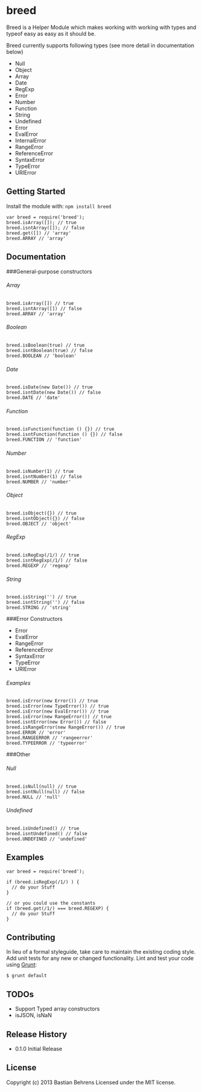 # breed

Breed is a Helper Module which makes working with working with types and typeof easy as easy as it should be.

Breed currently supports following types (see more detail in documentation below)

* Null
* Object
* Array
* Date
* RegExp
* Error
* Number
* Function
* String
* Undefined
* Error
* EvalError
* InternalError
* RangeError
* ReferenceError
* SyntaxError
* TypeError
* URIError


## Getting Started
Install the module with: `npm install breed`

```
var breed = require('breed');
breed.isArray([]); // true
breed.isntArray([]); // false
breed.get([]) // 'array'
breed.ARRAY // 'array'

```

## Documentation

###General-purpose constructors

###### Array

```
breed.isArray([]) // true
breed.isntArray([]) // false
breed.ARRAY // 'array'
```

###### Boolean

```
breed.isBoolean(true) // true
breed.isntBoolean(true) // false
breed.BOOLEAN // 'boolean'
```

###### Date

```
breed.isDate(new Date()) // true
breed.isntDate(new Date()) // false
breed.DATE // 'date'
```
###### Function

```
breed.isFunction(function () {}) // true
breed.isntFunction(function () {}) // false
breed.FUNCTION // 'function'
```

###### Number

```
breed.isNumber(1) // true
breed.isntNumber(1) // false
breed.NUMBER // 'number'
```

###### Object

```
breed.isObject({}) // true
breed.isntObject({}) // false
breed.OBJECT // 'object'
```
###### RegExp

```
breed.isRegExp(/1/) // true
breed.isntRegExp(/1/) // false
breed.REGEXP // 'regexp'
```
###### String

```
breed.isString('') // true
breed.isntString('') // false
breed.STRING // 'string'
```

###Error Constructors

* Error
* EvalError
* RangeError
* ReferenceError
* SyntaxError
* TypeError
* URIError

###### Examples

```
breed.isError(new Error()) // true
breed.isError(new TypeError()) // true
breed.isError(new EvalError()) // true
breed.isError(new RangeError()) // true
breed.isntError(new Error()) // false
breed.isRangeError(new RangeError()) // true
breed.ERROR // 'error'
breed.RANGEERROR // 'rangeerror'
breed.TYPEERROR // 'typeerror'
```

###Other

###### Null

```
breed.isNull(null) // true
breed.isntNull(null) // false
breed.NULL // 'null'
```
###### Undefined

```
breed.isUndefined() // true
breed.isntUndefined() // false
breed.UNDEFINED // 'undefined'
```

## Examples

```
var breed = require('breed');

if (breed.isRegExp(/1/) ) {
  // do your Stuff
}

// or you could use the constants
if (breed.get(/1/) === breed.REGEXP) {
  // do your Stuff
}
```

## Contributing
In lieu of a formal styleguide, take care to maintain the existing coding style. Add unit tests for any new or changed functionality. Lint and test your code using [Grunt](http://gruntjs.com/):

```
$ grunt default
```

## TODOs
* Support Typed array constructors
* isJSON, isNaN

## Release History

* 0.1.0 Initial Release

## License
Copyright (c) 2013 Bastian Behrens
Licensed under the MIT license.

